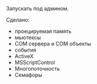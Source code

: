 Запускать под админом.

Сделано:
* проецируемая память
* мьютексы
* COM сервера и COM объекты
* события
* ActiveX
* MSScriptControl
* Многопоточность
* Семафоры
